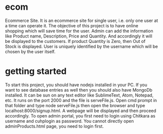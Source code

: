 # ecom
Ecommerce Site. It is an ecommerce site for single user, i.e. only one user at a time can operate it. The objective of this project is to have online shopping which will save time for the user. Admin can add the information like Product name, Description, Price and Quantity. And accordingly it will be displayed to the customers. If product Quantity is Zero, then Out of Stock is displayed. User is uniquely identified by the username which will be chosen by the user itself.
# getting started
To start this project, you should have nodejs installed in your PC. If you want to see database entries as well then you should also have MongoDb installed. It can be sun on any text editor like SublimeText, Atom,  Notepad, etc. It runs on the port 2000 and the file is serveFile.js. 
Open cmd prompt in that folder and type node serveFile.js then open the browser and type localhost:8000/signup.html. A webpage will be displayed and then proceed accordingly.
To open admin portal, you first need to login using Chitkara as username and cuhplogin as password. You cannot directly open adminProducts.html page, you need to login first.
